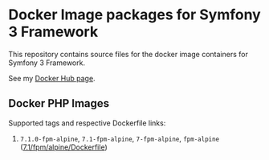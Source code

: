 Docker Image packages for Symfony 3 Framework
===

This repository contains source files for the docker image containers for Symfony 3 Framework.

See my [Docker Hub page](https://hub.docker.com/u/voskobovich).


## Docker PHP Images

Supported tags and respective Dockerfile links:

1. `7.1.0-fpm-alpine`, `7.1-fpm-alpine`, `7-fpm-alpine`, `fpm-alpine` ([7.1/fpm/alpine/Dockerfile](https://github.com/voskobovich/symfony3-docker/blob/master/php/7.1/fpm/alpine/Dockerfile))
